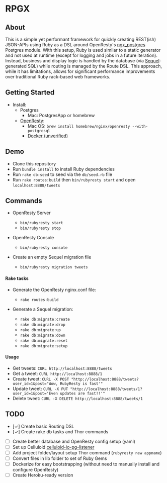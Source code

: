 RPGX
===========

## About

This is a simple yet performant framework for quickly creating REST(ish) JSON-APIs using Ruby as a DSL around OpenResty's [ngx_postgres](http://github.com/FRiCKLE/ngx_postgres) Postgres module. With this setup, Ruby is used similar to a static generator and not used at runtime (except for logging and jobs in a future iteration). Instead, business and display logic is handled by the database (via [Sequel](https://github.com/jeremyevans/sequel)-generated SQL) while routing is managed by the Route DSL. This approach, while it has limitations, allows for significant performance improvements over traditional Ruby rack-based web frameworks.

## Getting Started

- Install:
  - Postgres
    - Mac: PostgresApp or homebrew
  - [OpenResty](http://openresty.org/#Installation):
    - Mac OS: `brew install homebrew/nginx/openresty --with-postgresql`
    - [Docker (unverified)](https://github.com/ficusio/openresty)

## Demo
- Clone this repository
- Run `bundle install` to install Ruby dependencies
- Run `rake db:seed` to seed via the `db/seed.rb` file
- Run `rake routes:build` then `bin/rubyresty start` and open `localhost:8888/tweets`

## Commands
- OpenResty Server
  - `bin/rubyresty start`
  - `bin/rubyresty stop`

- OpenResty Console
  - `bin/rubyresty console`

- Create an empty Sequel migration file
  - `bin/rubyresty migration tweets`

#### Rake tasks
- Generate the OpenResty nginx.conf file:
  - `rake routes:build`

- Generate a Sequel migration:
  - `rake db:migrate:create`
  - `rake db:migrate:drop`
  - `rake db:migrate:up`
  - `rake db:migrate:down`
  - `rake db:migrate:reset`
  - `rake db:migrate:setup`

#### Usage
- Get tweets:   `CURL http://localhost:8888/tweets`
- Get a tweet:  `CURL http://localhost:8888/1`
- Create tweet: `CURL -X POST "http://localhost:8888/tweets?user_id=1&post='Wow, RubyResty is fast'"`
- Update tweet: `CURL -X PUT "http://localhost:8888/tweets/1?user_id=1&post='Even updates are fast!!'"`
- Delete tweet: `CURL -X DELETE http://localhost:8888/tweets/1`

## TODO

- [✓] Create basic Routing DSL
- [✓] Create rake db tasks and Thor commands
- [ ] Create better database and OpenResty config setup (yaml)
- [ ] Set up Celluloid [celluloid-io-pg-listener](https://github.com/pboling/celluloid-io-pg-listener)
- [ ] Add project folder/layout setup Thor command (`rubyresty new appname`)
- [ ] Convert files in lib folder to set of Ruby Gems
- [ ] Dockerize for easy bootstrapping (without need to manually install and configure OpenResty)
- [ ] Create Heroku-ready version
